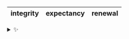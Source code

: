 | integrity | expectancy | renewal |
| :-------: | :--------: | :-----: |

<details>
  <summary>✨</summary>
  These words are chosen at random each day. New words will appear here tomorrow morning.
</details>
